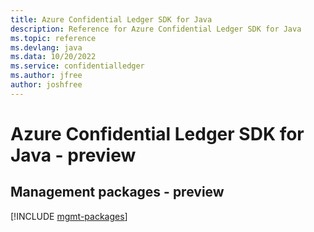 ```yaml
---
title: Azure Confidential Ledger SDK for Java
description: Reference for Azure Confidential Ledger SDK for Java
ms.topic: reference
ms.devlang: java
ms.data: 10/20/2022
ms.service: confidentialledger
ms.author: jfree
author: joshfree
---
```

# Azure Confidential Ledger SDK for Java - preview

## Management packages - preview
[!INCLUDE [mgmt-packages](confidential-ledger-mgmt-index.md)]